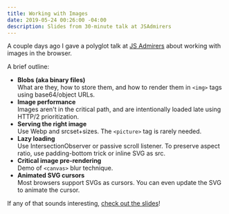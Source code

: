 ```yaml
---
title: Working with Images
date: 2019-05-24 00:26:00 -04:00
description: Slides from 30-minute talk at JSAdmirers
---
```


A couple days ago I gave a polyglot talk at [JS Admirers](http://pdxjs.com/) about working with images in the browser.

A brief outline:

- **Blobs (aka binary files)**<br>
  What are they, how to store them, and how to render them in `<img>` tags using base64/object URLs.
- **Image performance**<br>
  Images aren't in the critical path, and are intentionally loaded late using HTTP/2 prioritization.
- **Serving the right image**<br>
  Use Webp and srcset+sizes. The `<picture>` tag is rarely needed.
- **Lazy loading**<br>
  Use IntersectionObserver or passive scroll listener. To preserve aspect ratio, use padding-bottom trick or inline SVG as src.
- **Critical image pre-rendering**<br>
  Demo of `<canvas>` blur technique.
- **Animated SVG cursors**<br>
  Most browsers support SVGs as cursors. You can even update the SVG to animate the cursor.

If any of that sounds interesting, [check out the slides](https://docs.google.com/presentation/d/1CfaHXlYyHDqcoHqyJVTWoBoE64y2EmLtjfU9OCnxhlg/edit?usp=sharing)!
